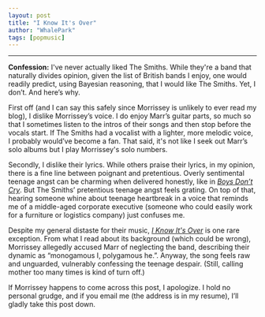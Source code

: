 ```yaml
---
layout: post
title: "I Know It's Over"
author: "WhalePark"
tags: [popmusic]
---
```

---

<!--![Lavender seemed sorrowful. It has nothing to do with driving, though.](../assets/img/sorrow.jpg)-->

**Confession:** I've never actually liked The Smiths. While they're a band that naturally divides opinion, given the list of British bands I enjoy, one would readily predict, using Bayesian reasoning, that I would like The Smiths. Yet, I don’t. And here’s why.

First off (and I can say this safely since Morrissey is unlikely to ever read my blog), I dislike Morrissey’s voice. I do enjoy Marr’s guitar parts, so much so that I sometimes listen to the intros of their songs and then stop before the vocals start. If The Smiths had a vocalist with a lighter, more melodic voice, I probably would’ve become a fan. That said, it's not like I seek out Marr’s solo albums but I play Morrissey's solo numbers.

Secondly, I dislike their lyrics. While others praise their lyrics, in my opinion, there is a fine line between poignant and pretentious. Overly sentimental teenage angst can be charming when delivered honestly, like in [_Boys Don’t Cry_](https://www.youtube.com/watch?v=9GkVhgIeGJQ). But The Smiths’ pretentious teenage angst feels grating. On top of that, hearing someone whine about teenage heartbreak in a voice that reminds me of a middle-aged corporate executive (someone who could easily work for a furniture or logistics company) just confuses me.

Despite my general distaste for their music, [_I Know It's Over_](https://www.youtube.com/watch?v=M6o1SEj02t0) is one rare exception. From what I read about its background (which could be wrong), Morrissey allegedly accused Marr of neglecting the band, describing their dynamic as “monogamous I, polygamous he.”. Anyway, the song feels raw and unguarded, vulnerably confessing the teenage despair. (Still, calling mother too many times is kind of turn off.)

If Morrissey happens to come across this post, I apologize. I hold no personal grudge, and if you email me (the address is in my resume), I’ll gladly take this post down.

